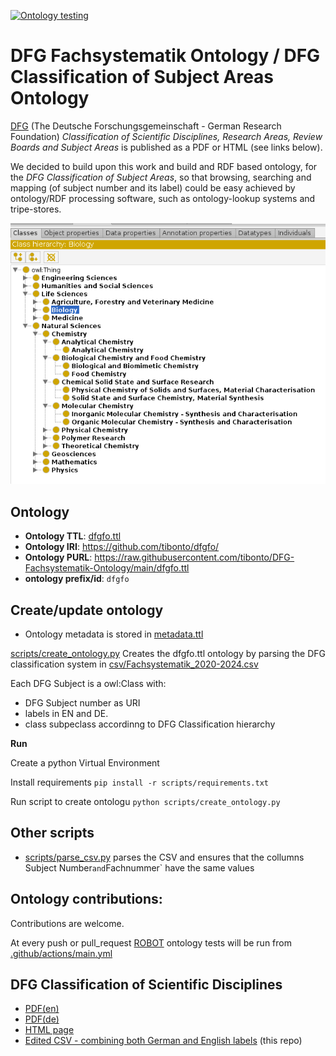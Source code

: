 
[![Ontology testing](https://github.com/tibonto/DFG-Fachsystematik-Ontology/actions/workflows/main.yml/badge.svg)](https://github.com/tibonto/DFG-Fachsystematik-Ontology/actions/workflows/main.yml)

# DFG Fachsystematik Ontology / DFG Classification of Subject Areas Ontology

[DFG](https://www.dfg.de/en) (The Deutsche Forschungsgemeinschaft - German Research Foundation) *Classification of Scientific Disciplines, Research Areas, Review Boards and Subject Areas* is published as a PDF or HTML (see links below). 

We decided to build upon this work and build and RDF based ontology, for the *DFG Classification of Subject Areas*, so that browsing, searching and mapping (of subject number and its label) could be easy achieved by ontology/RDF processing software, such as ontology-lookup systems and tripe-stores.

![](./docs/dfgfo-hierarchies.png)



## Ontology 
* **Ontology TTL**: [dfgfo.ttl](./dfgfo.ttl)
* **Ontology IRI**: https://github.com/tibonto/dfgfo/
* **Ontology PURL**: <https://raw.githubusercontent.com/tibonto/DFG-Fachsystematik-Ontology/main/dfgfo.ttl>
* **ontology prefix/id**: `dfgfo`


## Create/update ontology 

* Ontology metadata is stored in [metadata.ttl](.metadata.ttl)

[scripts/create_ontology.py](./scripts/create_ontology.py) Creates the dfgfo.ttl ontology by parsing 
the DFG classification system in [csv/Fachsystematik_2020-2024.csv](./csv/Fachsystematik_2020-2024.csv)

Each DFG Subject is a owl:Class with:
* DFG Subject number as URI 
* labels in EN and DE.
* class subpeclass accordinng to DFG Classification hierarchy 

**Run**

Create a python Virtual Environment

Install requirements `pip install -r scripts/requirements.txt`

Run script to create ontologu `python scripts/create_ontology.py`

## Other scripts

* [scripts/parse_csv.py](./scripts/parse_csv.py) parses the CSV and ensures that the collumns ` `Subject Number` and `Fachnummer` have the same values

## Ontology contributions:
Contributions are welcome.

At every push or pull_request [ROBOT](http://robot.obolibrary.org/) ontology tests will be run from [.github/actions/main.yml](.github/actions/main.yml)



## DFG Classification of Scientific Disciplines 

* [PDF(en)](https://www.dfg.de/download/pdf/dfg_im_profil/gremien/fachkollegien/amtsperiode_2020_2024/fachsystematik_2020-2024_en_grafik.pdf)
* [PDF(de)](https://www.dfg.de/download/pdf/dfg_im_profil/gremien/fachkollegien/amtsperiode_2020_2024/fachsystematik_2020-2024_de_grafik.pdf)
* [HTML page](https://www.dfg.de/en/dfg_profile/statutory_bodies/review_boards/subject_areas/index.jsp)
* [Edited CSV - combining both German and English labels](./csv/Fachsystematik_2020-2024.csv) (this repo)


